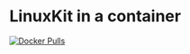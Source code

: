 # LinuxKit in a container

[![Docker Pulls](https://img.shields.io/docker/pulls/strm/dev-linuxkit.svg?style=plastic)](https://hub.docker.com/r/strm/dev-linuxkit/)
